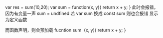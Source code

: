 var res = sum(10,20);
var sum = function(x, y){
    return x + y;
}
此时会报错，因为有变量一声 sum = undfined
若 var sum 换成 const sum 则也会报错 显示为定义函数

而函数声明，则会预加载
fucntion sum（x, y){
    return x + y;
}